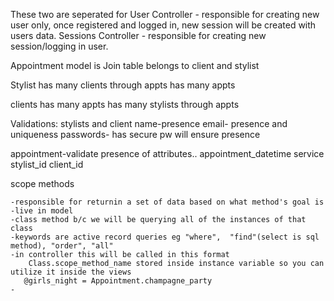 These two are seperated for 
User Controller - responsible for creating new user only, once registered and logged in, new session will be created with users data.
Sessions Controller - responsible for creating new session/logging in user. 

Appointment model is Join table
    belongs to client and stylist

Stylist has many clients through appts
has many appts

clients has many appts
has many stylists through appts

Validations:
stylists and client
    name-presence
    email- presence and uniqueness
    passwords- has secure pw will ensure presence


appointment-validate presence of attributes..
    appointment_datetime
    service
    stylist_id
    client_id

scope methods

    -responsible for returnin a set of data based on what method's goal is
    -live in model
    -class method b/c we will be querying all of the instances of that class
    -keywords are active record queries eg "where",  "find"(select is sql method), "order", "all"
    -in controller this will be called in this format
        Class.scope_method_name stored inside instance variable so you can utilize it inside the views
       @girls_night = Appointment.champagne_party
    -
